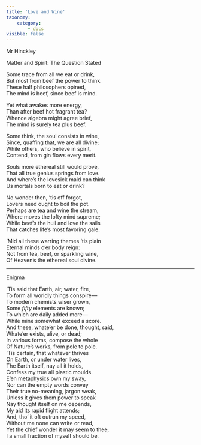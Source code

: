 ```yaml
---
title: 'Love and Wine'
taxonomy:
    category:
        - docs
visible: false
---
```


<div class="author">Mr Hinckley</div>

<span class="title">Matter and Spirit: The Question Stated</span>

Some trace from all we eat or drink,  
But most from beef the power to think.  
These half philosophers opined,  
The mind is beef, since beef is mind.  

Yet what awakes more energy,  
Than after beef hot fragrant tea?  
Whence algebra might agree brief,  
The mind is surely tea plus beef.

Some think, the soul consists in wine,  
Since, quaffing that, we are all divine;  
While others, who believe in spirit,  
Contend, from gin flows every merit.  

Souls more ethereal still would prove,  
That all true genius springs from love.  
And where’s the lovesick maid can think  
Us mortals born to eat or drink?  

No wonder then, ’tis off forgot,  
Lovers need ought to boil the pot.  
Perhaps are tea and wine the stream,  
Where moves the lofty mind supreme;  
While beef’s the hull and love the sails  
That catches life’s most favoring gale.  

’Mid all these warring themes ’tis plain  
Eternal minds o’er body reign:  
Not from tea, beef, or sparkling wine,  
Of Heaven’s the ethereal soul divine.

---
<span class="title">Enigma</span>

’Tis said that Earth, air, water, fire,  
To form all worldly things conspire —   
To modern chemists wiser grown,  
Some *fifty* elements are known;  
To which are daily added more —   
While mine somewhat exceed a score.  
And these, whate’er be done, thought, said,  
Whate’er exists, alive, or dead;  
In various forms, compose the whole  
Of Nature’s works, from pole to pole.  
’Tis certain, that whatever thrives  
On Earth, or under water lives,  
The Earth itself, nay all it holds,  
Confess my true all plastic moulds.  
E’en metaphysics own my sway,  
Nor can the empty words convey  
Their true no-meaning, jargon weak,  
Unless it gives them power to speak  
Nay thought itself on me depends,  
My aid its rapid flight attends;  
And, tho’ it oft outrun my speed,  
Without me none can write or read,  
Yet the chief wonder it may seem to thee,  
I a small fraction of myself should be.